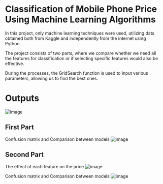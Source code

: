 # Classification of Mobile Phone Price Using Machine Learning Algorithms

In this project, only machine learning techniques were used, utilizing data obtained both from Kaggle and independently from the internet using Python. 

The project consists of two parts, where we compare whether we need all the features for classification or if selecting specific features would also be effective.

During the processes, the GridSearch function is used to input various parameters, allowing us to find the best ones.

# Outputs
![image](https://github.com/user-attachments/assets/9151705c-d058-470d-ab37-c935708d39cf)

## First Part

Confusion matrix and Comparison between models
![image](https://github.com/user-attachments/assets/85d1457e-a904-4408-85f8-2d4d27430dec)

## Second Part

The effect of each feature on the price
![image](https://github.com/user-attachments/assets/25ca29fa-3e0b-42c7-a5a2-e93f93d1e45d)

Confusion matrix and Comparison between models
![image](https://github.com/user-attachments/assets/b8e6654b-233c-4822-bd66-1ee56102484f)
